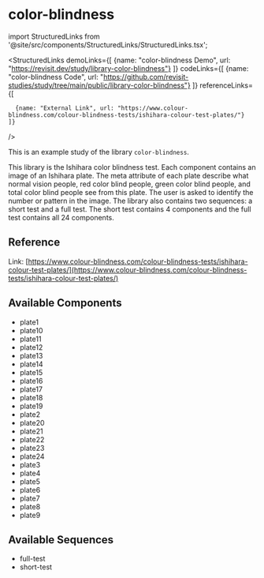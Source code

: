 
# color-blindness

import StructuredLinks from '@site/src/components/StructuredLinks/StructuredLinks.tsx';

<StructuredLinks
    demoLinks={[
      {name: "color-blindness Demo", url: "https://revisit.dev/study/library-color-blindness"}
    ]}
    codeLinks={[
      {name: "color-blindness Code", url: "https://github.com/revisit-studies/study/tree/main/public/library-color-blindness"}
    ]}
    referenceLinks={[
      
      {name: "External Link", url: "https://www.colour-blindness.com/colour-blindness-tests/ishihara-colour-test-plates/"}
    ]}
/>

This is an example study of the library `color-blindness`.

This library is the Ishihara color blindness test. Each component contains an image of an Ishihara plate. The meta attribute of each plate describe what normal vision people, red color blind people, green color blind people, and total color blind people see from this plate. The user is asked to identify the number or pattern in the image. The library also contains two sequences: a short test and a full test. The short test contains 4 components and the full test contains all 24 components.

## Reference





Link: [https://www.colour-blindness.com/colour-blindness-tests/ishihara-colour-test-plates/](https://www.colour-blindness.com/colour-blindness-tests/ishihara-colour-test-plates/)

## Available Components

- plate1
- plate10
- plate11
- plate12
- plate13
- plate14
- plate15
- plate16
- plate17
- plate18
- plate19
- plate2
- plate20
- plate21
- plate22
- plate23
- plate24
- plate3
- plate4
- plate5
- plate6
- plate7
- plate8
- plate9

## Available Sequences

- full-test
- short-test
